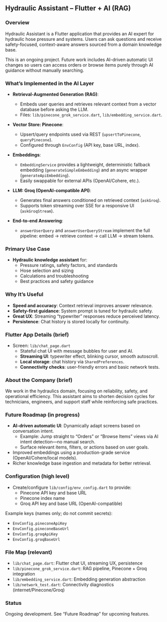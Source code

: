 ## Hydraulic Assistant – Flutter + AI (RAG)

### Overview
Hydraulic Assistant is a Flutter application that provides an AI expert for hydraulic hose pressure and systems. Users can ask questions and receive safety-focused, context-aware answers sourced from a domain knowledge base.

This is an ongoing project. Future work includes AI-driven automatic UI changes so users can access orders or browse items purely through AI guidance without manually searching.

### What’s Implemented in the AI Layer
- **Retrieval-Augmented Generation (RAG)**:
  - Embeds user queries and retrieves relevant context from a vector database before asking the LLM.
  - Files: `lib/pinecone_grok_service.dart`, `lib/embedding_service.dart`.

- **Vector Store: Pinecone**:
  - Upsert/query endpoints used via REST (`upsertToPinecone`, `queryPinecone`).
  - Configured through `EnvConfig` (API key, base URL, index).

- **Embeddings**:
  - `EmbeddingService` provides a lightweight, deterministic fallback embedding (`generateSimpleEmbedding`) and an async wrapper (`generateApiEmbedding`).
  - Easily swappable for external APIs (OpenAI/Cohere, etc.).

- **LLM: Groq (OpenAI-compatible API)**:
  - Generates final answers conditioned on retrieved context (`askGroq`).
  - Supports token streaming over SSE for a responsive UI (`askGroqStream`).

- **End-to-end Answering**:
  - `answerUserQuery` and `answerUserQueryStream` implement the full pipeline: embed → retrieve context → call LLM → stream tokens.

### Primary Use Case
- **Hydraulic knowledge assistant** for:
  - Pressure ratings, safety factors, and standards
  - Hose selection and sizing
  - Calculations and troubleshooting
  - Best practices and safety guidance

### Why It’s Useful
- **Speed and accuracy**: Context retrieval improves answer relevance.
- **Safety-first guidance**: System prompt is tuned for hydraulic safety.
- **Great UX**: Streaming “typewriter” responses reduce perceived latency.
- **Persistence**: Chat history is stored locally for continuity.

### Flutter App Details (brief)
- Screen: `lib/chat_page.dart`
  - Stateful chat UI with message bubbles for user and AI.
  - **Streaming UI**: typewriter effect, blinking cursor, smooth autoscroll.
  - **Local storage**: chat history via `SharedPreferences`.
  - **Connectivity checks**: user-friendly errors and basic network tests.

### About the Company (brief)
We work in the hydraulics domain, focusing on reliability, safety, and operational efficiency. This assistant aims to shorten decision cycles for technicians, engineers, and support staff while reinforcing safe practices.

### Future Roadmap (in progress)
- **AI-driven automatic UI**: Dynamically adapt screens based on conversation intent.
  - Example: Jump straight to “Orders” or “Browse Items” views via AI intent detection—no manual search.
  - Surface relevant items, filters, or actions based on user goals.
- Improved embeddings using a production-grade service (OpenAI/Cohere/local models).
- Richer knowledge base ingestion and metadata for better retrieval.

### Configuration (high level)
- Create/configure `lib/config/env_config.dart` to provide:
  - Pinecone API key and base URL
  - Pinecone index name
  - Groq API key and base URL (OpenAI-compatible)

Example keys (names only; do not commit secrets):
- `EnvConfig.pineconeApiKey`
- `EnvConfig.pineconeBaseUrl`
- `EnvConfig.groqApiKey`
- `EnvConfig.groqBaseUrl`

### File Map (relevant)
- `lib/chat_page.dart`: Flutter chat UI, streaming UX, persistence
- `lib/pinecone_grok_service.dart`: RAG pipeline, Pinecone + Groq integration
- `lib/embedding_service.dart`: Embedding generation abstraction
- `lib/network_test.dart`: Connectivity diagnostics (internet/Pinecone/Groq)

### Status
Ongoing development. See “Future Roadmap” for upcoming features.


